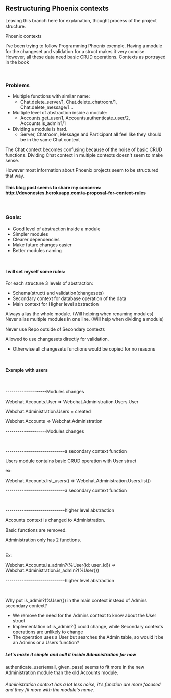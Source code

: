 <h2>Restructuring Phoenix contexts</h2>

Leaving this branch here for explanation, thought process of the project structure.


Phoenix contexts

I've been trying to follow Programming Phoenix exemple. 
Having a module for the changeset and validation for a struct makes
it very concise. However, all these data need basic CRUD operations. Contexts as portrayed in the book

</br>
<h3>Problems</h3>

  
- Multiple functions with similar name: 
  - Chat.delete_server/1, Chat.delete_chatroom/1, Chat.delete_message/1...
- Multiple level of abstraction inside a module:
  - Accounts.get_user/1, Accounts.authenticate_user/2, Accounts.is_admin?/1
- Dividing a module is hard.
  - Server, Chatroom, Message and Participant all feel like they should be in the same Chat context

 
The Chat context becomes confusing because of the noise of basic CRUD functions.
Dividing Chat context in multiple contexts doesn't seem to make sense.
    

However most information about Phoenix projects seem to be structured that way.

<h4>This blog post seems to share my concerns:
http://devonestes.herokuapp.com/a-proposal-for-context-rules
</h4>

</br>
<h3>Goals:</h3>

  - Good level of abstraction inside a module
  - Simpler modules
  - Clearer dependencies
  - Make future changes easier
  - Better modules naming


</br>
<h4>I will set myself some rules:</h4>

For each structure 3 levels of abstraction:
  - Schema(struct) and validation(changesets) 
  - Secondary context for database operation of the data
  - Main context for Higher level abstraction 

Always alias the whole module. (Will helping when renaming modules)
Never alias multiple modules in one line. (Will help when dividing a module)

Never use Repo outside of Secondary contexts

Allowed to use changesets directly for validation.
  - Otherwise all changesets functions would be copied for no reasons 
  
</br>
<h4>Exemple with users</h4> 


</br>

--------------------Modules changes

Webchat.Accounts.User => Webchat.Administration.Users.User


Webchat.Administration.Users = created


Webchat.Accounts => Webchat.Administration

--------------------Modules changes

</br>

-----------------------------a secondary context function

Users module contains basic CRUD operation with User struct

ex:

Webchat.Accounts.list_users() => Webchat.Administration.Users.list()

-----------------------------a secondary context function


</br>

-----------------------------higher level abstraction 

Accounts context is changed to Administration.

Basic functions are removed.

Administration only has 2 functions.

</br>
Ex:

Webchat.Accounts.is_admin?(%User{id: user_id}) => Webchat.Administration.is_admin?(%User{})

-----------------------------higher level abstraction 

</br>

Why put is_admin?(%User{}) in the main context instead of Admins secondary context?
  - We remove the need for the Admins context to know about the User struct
  - Implementation of is_admin?() could change, while Secondary contexts operations are unlikely to change
  - The operation uses a User but searches the Admin table, so would it be an Admins or a Users function?
  
<h5>Let's make it simple and call it inside Administration for now</h5>


authenticate_user(email, given_pass) seems to fit more in the new Administration module than the old Accounts module.

<h6>Administration context has a lot less noise, it's function are more focused and they fit more with the module's name.</h6>
